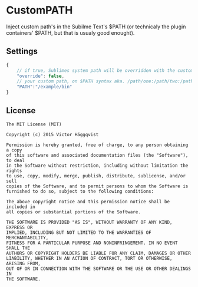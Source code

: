 # CustomPATH
Inject custom path's in the Subilme Text's $PATH (or technicaly the plugin containers' $PATH, but that is usualy good enought).

## Settings
```js
{
    // if true, Sublimes system path will be overridden with the custom path
    "override": false,
    // your custom path, on $PATH syntax aka. /path/one:/path/two:/path/n
    "PATH":"/example/bin"
}
```

## License

	The MIT License (MIT)

	Copyright (c) 2015 Victor Häggqvist

	Permission is hereby granted, free of charge, to any person obtaining a copy
	of this software and associated documentation files (the "Software"), to deal
	in the Software without restriction, including without limitation the rights
	to use, copy, modify, merge, publish, distribute, sublicense, and/or sell
	copies of the Software, and to permit persons to whom the Software is
	furnished to do so, subject to the following conditions:
	
	The above copyright notice and this permission notice shall be included in
	all copies or substantial portions of the Software.
	
	THE SOFTWARE IS PROVIDED "AS IS", WITHOUT WARRANTY OF ANY KIND, EXPRESS OR
	IMPLIED, INCLUDING BUT NOT LIMITED TO THE WARRANTIES OF MERCHANTABILITY,
	FITNESS FOR A PARTICULAR PURPOSE AND NONINFRINGEMENT. IN NO EVENT SHALL THE
	AUTHORS OR COPYRIGHT HOLDERS BE LIABLE FOR ANY CLAIM, DAMAGES OR OTHER
	LIABILITY, WHETHER IN AN ACTION OF CONTRACT, TORT OR OTHERWISE, ARISING FROM,
	OUT OF OR IN CONNECTION WITH THE SOFTWARE OR THE USE OR OTHER DEALINGS IN
	THE SOFTWARE.
